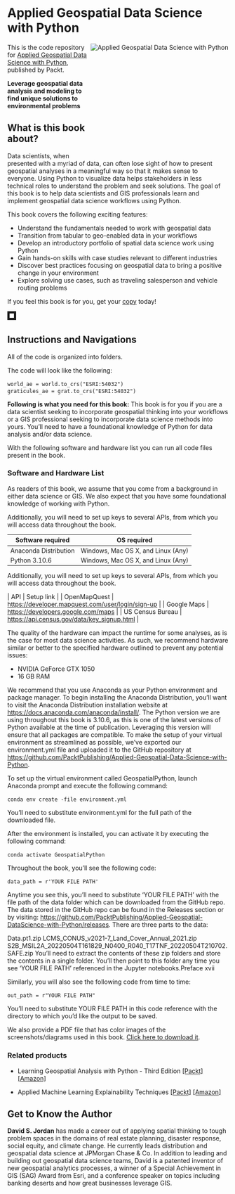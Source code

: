# Applied Geospatial Data Science with Python		

<a href="https://www.packtpub.com/product/learn-azure-synapse-data-explorer/9781803233956?utm_source=github&utm_medium=repository&utm_campaign=9781803233956"><img src="https://static.packt-cdn.com/products/9781803238128/cover/smaller" alt="Applied Geospatial Data Science with Python" height="256px" align="right"></a>

This is the code repository for [Applied Geospatial Data Science with Python](https://www.packtpub.com/product/learn-azure-synapse-data-explorer/9781803233956?utm_source=github&utm_medium=repository&utm_campaign=9781803233956), published by Packt.

**Leverage geospatial data analysis and modeling to find unique solutions to environmental problems**

## What is this book about?
Data scientists, when presented with a myriad of data, can often lose sight of how to present geospatial analyses in a meaningful way so that it makes sense to everyone. Using Python to visualize data helps stakeholders in less technical roles to understand the problem and seek solutions. The goal of this book is to help data scientists and GIS professionals learn and implement geospatial data science workflows using Python.

This book covers the following exciting features: 
* Understand the fundamentals needed to work with geospatial data
* Transition from tabular to geo-enabled data in your workflows
* Develop an introductory portfolio of spatial data science work using Python
* Gain hands-on skills with case studies relevant to different industries
* Discover best practices focusing on geospatial data to bring a positive change in your environment
* Explore solving use cases, such as traveling salesperson and vehicle routing problems

If you feel this book is for you, get your [copy](https://www.amazon.com/dp/B09NC5XJ6D) today!

<a href="https://www.packtpub.com/?utm_source=github&utm_medium=banner&utm_campaign=GitHubBanner"><img src="https://raw.githubusercontent.com/PacktPublishing/GitHub/master/GitHub.png" 
alt="https://www.packtpub.com/" border="5" /></a>


## Instructions and Navigations
All of the code is organized into folders.

The code will look like the following:
```
world_ae = world.to_crs("ESRI:54032")
graticules_ae = grat.to_crs("ESRI:54032")
```


**Following is what you need for this book:**
This book is for you if you are a data scientist seeking to incorporate geospatial thinking into your workflows or a GIS professional seeking to incorporate data science methods into yours. You’ll need to have a foundational knowledge of Python for data analysis and/or data science.	

With the following software and hardware list you can run all code files present in the book.

### Software and Hardware List

As readers of this book, we assume that you come from a background in either data science or GIS.
We also expect that you have some foundational knowledge of working with Python.

Additionally, you will need to set up keys to several APIs, from which you will access data throughout
the book.


| Software required                      | OS required                        |
| ------------------------------------   | -----------------------------------|
| Anaconda Distribution                  | Windows, Mac OS X, and Linux (Any) |                                                            
| Python 3.10.6                          | Windows, Mac OS X, and Linux (Any) |

Additionally, you will need to set up keys to several APIs, from which you will access data throughout
the book.

| API              | Setup link                                        |
| OpenMapQuest     | https://developer.mapquest.com/user/login/sign-up |
| Google Maps      | https://developers.google.com/maps                |
| US Census Bureau | https://api.census.gov/data/key_signup.html       |

The quality of the hardware can impact the runtime for some analyses, as is the case for most data
science activities. As such, we recommend hardware similar or better to the specified hardware outlined
to prevent any potential issues:
* NVIDIA GeForce GTX 1050
* 16 GB RAM

We recommend that you use Anaconda as your Python environment and package manager. To begin
installing the Anaconda Distribution, you’ll want to visit the Anaconda Distribution installation website
at https://docs.anaconda.com/anaconda/install/. The Python version we are using
throughout this book is 3.10.6, as this is one of the latest versions of Python available at the time of
publication. Leveraging this version will ensure that all packages are compatible. To make the setup
of your virtual environment as streamlined as possible, we’ve exported our environment.yml
file and uploaded it to the GitHub repository at https://github.com/PacktPublishing/Applied-Geospatial-Data-Science-with-Python.

To set up the virtual environment called GeospatialPython, launch Anaconda prompt and execute the following command:
```
conda env create -file environment.yml
```

You’ll need to substitute environment.yml for the full path of the downloaded file.

After the environment is installed, you can activate it by executing the following command:

```
conda activate GeospatialPython
```

Throughout the book, you’ll see the following code:
```
data_path = r'YOUR FILE PATH'
```

Anytime you see this, you’ll need to substitute ‘YOUR FILE PATH’ with the file path of the data folder
which can be downloaded from the GitHub repo. The data stored in the GitHub repo can be found
in the Releases section or by visiting: https://github.com/PacktPublishing/Applied-Geospatial-DataScience-with-Python/releases. There are three parts to the data:

Data.pt1.zip
LCMS_CONUS_v2021-7_Land_Cover_Annual_2021.zip
S2B_MSIL2A_20220504T161829_N0400_R040_T17TNF_20220504T210702.SAFE.zip
You’ll need to extract the contents of these zip folders and store the contents in a single folder. You’ll
then point to this folder any time you see ‘YOUR FILE PATH’ referenced in the Jupyter notebooks.Preface xvii

Similarly, you will also see the following code from time to time:
```
out_path = r"YOUR FILE PATH"
```
You’ll need to substitute YOUR FILE PATH in this code reference with the directory to which you’d like the output to be saved.

We also provide a PDF file that has color images of the screenshots/diagrams used in this book. [Click here to download it](https://packt.link/AN9bG).

### Related products <Other books you may enjoy>
* Learning Geospatial Analysis with Python - Third Edition [[Packt]](https://www.packtpub.com/product/learning-geospatial-analysis-with-python-third-edition/9781789959277) [[Amazon]](https://www.amazon.com/dp/1789959276)

* Applied Machine Learning Explainability Techniques [[Packt]](https://www.packtpub.com/product/limitless-analytics-with-azure-synapse/9781800205659) [[Amazon]](https://www.amazon.com/dp/1803246154)

## Get to Know the Author
**David S. Jordan**
has made a career out of applying spatial thinking to tough problem spaces in the
domains of real estate planning, disaster response, social equity, and climate change. He currently
leads distribution and geospatial data science at JPMorgan Chase & Co. In addition to leading and
building out geospatial data science teams, David is a patented inventor of new geospatial analytics
processes, a winner of a Special Achievement in GIS (SAG) Award from Esri, and a conference
speaker on topics including banking deserts and how great businesses leverage GIS.
